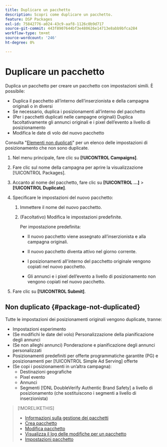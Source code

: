 ```yaml
---
title: Duplicare un pacchetto
description: Scopri come duplicare un pacchetto.
feature: DSP Packages
exl-id: 75842776-a024-43c9-aaf8-1126c0b9d717
source-git-commit: 443f8907644bf3e480626e14713e8abb9bfca284
workflow-type: tm+mt
source-wordcount: '246'
ht-degree: 0%

---
```


# Duplicare un pacchetto

Duplica un pacchetto per creare un pacchetto con impostazioni simili. È possibile:

* Duplica il pacchetto all’interno dell’inserzionista e della campagna originali o in diversi
* Se necessario, duplica i posizionamenti all’interno del pacchetto
* (Per i pacchetti duplicati nelle campagne originali) Duplica facoltativamente gli annunci originali e i pixel dell’evento a livello di posizionamento
* Modifica le date di volo del nuovo pacchetto

Consulta &quot;[Elementi non duplicati](#package-not-duplicated)&quot; per un elenco delle impostazioni di posizionamento che non sono duplicate.

1. Nel menu principale, fare clic su **[!UICONTROL Campaigns]**.

1. Fare clic sul nome della campagna per aprire la visualizzazione [!UICONTROL Packages].

1. Accanto al nome del pacchetto, fare clic su **[!UICONTROL ...]** > **[!UICONTROL Duplicate]**.

1. Specificare le impostazioni del nuovo pacchetto:

   1. Immettere il nome del nuovo pacchetto.

   1. (Facoltativo) Modifica le impostazioni predefinite.

      Per impostazione predefinita:

      * Il nuovo pacchetto viene assegnato all’inserzionista e alla campagna originali.

      * Il nuovo pacchetto diventa attivo nel giorno corrente.<!-- and the flight continues for NN  days. -->

      * I posizionamenti all&#39;interno del pacchetto originale vengono copiati nel nuovo pacchetto.

      * Gli annunci e i pixel dell’evento a livello di posizionamento non vengono copiati nel nuovo pacchetto.

1. Fare clic su **[!UICONTROL Submit]**.

## Non duplicato {#package-not-duplicated}

Tutte le impostazioni dei posizionamenti originali vengono duplicate, tranne:

* Impostazioni esperimento
* (Se modifichi le date del volo) Personalizzazione della pianificazione degli annunci
* (Se non alleghi annunci) Ponderazione e pianificazione degli annunci personalizzati
* Posizionamenti predefiniti per offerte programmatiche garantite (PG) e posizionamenti per [!UICONTROL Simple Ad Serving] offerte
* (Se copi i posizionamenti in un’altra campagna):
   * Destinazioni geografiche
   * Pixel evento
   * Annunci
   * Segmenti [!DNL DoubleVerify Authentic Brand Safety] a livello di posizionamento (che sostituiscono i segmenti a livello di inserzionista)

>[!MORELIKETHIS]
>
>* [Informazioni sulla gestione dei pacchetti](package-about.md)
>* [Crea pacchetto](package-create.md)
>* [Modifica pacchetto](package-edit.md)
>* [Visualizza il log delle modifiche per un pacchetto](package-change-log.md)
>* [Impostazioni pacchetto](package-settings.md)

